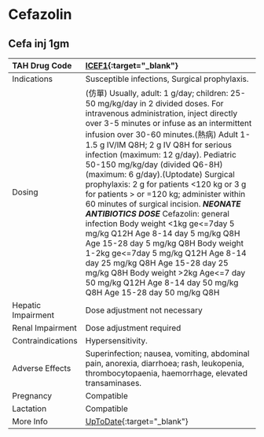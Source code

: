# Cefazolin

## Cefa inj 1gm

| TAH Drug Code      | [ICEF1](https://www.tahsda.org.tw/drugs/hissearch.php?drug_code=ICEF1){:target="_blank"}                                                                                                                                                                                                                                                                                                                                                                                                                                                                                                                                                                                                                                                                                                                                                                                |
|:-------------------|:------------------------------------------------------------------------------------------------------------------------------------------------------------------------------------------------------------------------------------------------------------------------------------------------------------------------------------------------------------------------------------------------------------------------------------------------------------------------------------------------------------------------------------------------------------------------------------------------------------------------------------------------------------------------------------------------------------------------------------------------------------------------------------------------------------------------------------------------------------------------|
| Indications        | Susceptible infections, Surgical prophylaxis.                                                                                                                                                                                                                                                                                                                                                                                                                                                                                                                                                                                                                                                                                                                                                                                                                           |
| Dosing             | (仿單) Usually, adult: 1 g/day; children: 25-50 mg/kg/day in 2 divided doses. For intravenous administration, inject directly over 3-5 minutes or infuse as an intermittent infusion over 30-60 minutes.(熱病) Adult 1-1.5 g IV/IM Q8H; 2 g IV Q8H for serious infection (maximum: 12 g/day). Pediatric 50-150 mg/kg/day (divided Q6-8H) (maximum: 6 g/day).(Uptodate) Surgical prophylaxis: 2 g for patients <120 kg or 3 g for patients > or =120 kg; administer within 60 minutes of surgical incision.  *****NEONATE ANTIBIOTICS DOSE***** Cefazolin: general infection Body weight <1kg ge<=7day 5 mg/kg Q12H  Age 8-14 day 5 mg/kg Q8H  Age 15-28 day 5 mg/kg Q8H Body weight 1-2kg ge<=7day 5 mg/kg Q12H  Age 8-14 day 25 mg/kg Q8H  Age 15-28 day 25 mg/kg Q8H Body weight >2kg Age<=7 day 50 mg/kg Q12H  Age 8-14 day 50 mg/kg Q8H  Age 15-28 day 50 mg/kg Q8H |
| Hepatic Impairment | Dose adjustment not necessary                                                                                                                                                                                                                                                                                                                                                                                                                                                                                                                                                                                                                                                                                                                                                                                                                                           |
| Renal Impairment   | Dose adjustment required                                                                                                                                                                                                                                                                                                                                                                                                                                                                                                                                                                                                                                                                                                                                                                                                                                                |
| Contraindications  | Hypersensitivity.                                                                                                                                                                                                                                                                                                                                                                                                                                                                                                                                                                                                                                                                                                                                                                                                                                                       |
| Adverse Effects    | Superinfection; nausea, vomiting, abdominal pain, anorexia, diarrhoea; rash, leukopenia, thrombocytopaenia, haemorrhage, elevated transaminases.                                                                                                                                                                                                                                                                                                                                                                                                                                                                                                                                                                                                                                                                                                                        |
| Pregnancy          | Compatible                                                                                                                                                                                                                                                                                                                                                                                                                                                                                                                                                                                                                                                                                                                                                                                                                                                              |
| Lactation          | Compatible                                                                                                                                                                                                                                                                                                                                                                                                                                                                                                                                                                                                                                                                                                                                                                                                                                                              |
| More Info          | [UpToDate](https://www.uptodate.com/contents/cefazolin-drug-information){:target="_blank"}                                                                                                                                                                                                                                                                                                                                                                                                                                                                                                                                                                                                                                                                                                                                                                              |


